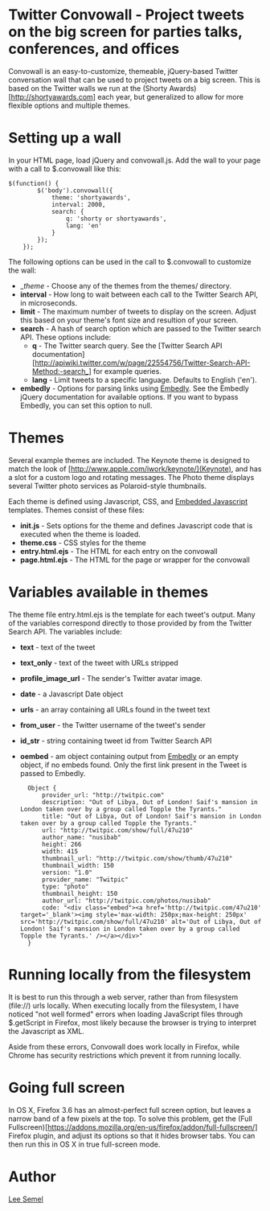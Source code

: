# Twitter Convowall - Project tweets on the big screen for parties talks, conferences, and offices

Convowall is an easy-to-customize, themeable, jQuery-based Twitter conversation wall that can be used to project tweets on a big screen.
This is based on the Twitter walls we run at the (Shorty Awards)[http://shortyawards.com] each year, but generalized to allow for more flexible
options and multiple themes.

# Setting up a wall

In your HTML page, load jQuery and convowall.js.  Add the wall to your page with a call to $.convowall like this:

    $(function() {
            $('body').convowall({
                theme: 'shortyawards',
                interval: 2000,
                search: {
                    q: 'shorty or shortyawards',
                    lang: 'en'
                }
            });
        });

The following options can be used in the call to $.convowall to customize the wall:

* __theme_ - Choose any of the themes from the themes/ directory.
* __interval__ - How long to wait between each call to the Twitter Search API, in microseconds.
* __limit__ - The maximum number of tweets to display on the screen.  Adjust this based on your theme's font size and resultion of your screen.
* __search__ - A hash of search option which are passed to the Twitter search API.  These options include:
    * __q__ - The Twitter search query.  See the [Twitter Search API documentation][http://apiwiki.twitter.com/w/page/22554756/Twitter-Search-API-Method:-search_] for example queries.
    * __lang__ - Limit tweets to a specific language.  Defaults to English ('en').
* __embedly__ - Options for parsing links using [Embedly](https//github.com/embedly/embedly-jquery).  See the Embedly jQuery documentation for available options.  If you want to bypass Embedly, you can set this option to null.


# Themes

Several example themes are included. The Keynote theme is designed to match the look of [http://www.apple.com/iwork/keynote/](Keynote), and has a slot for a custom logo
and rotating messages.  The Photo theme displays several Twitter photo services as Polaroid-style thumbnails.

Each theme is defined using Javascript, CSS, and [Embedded Javascript](http://embeddedjs.com/) templates.  Themes consist of these files:

* __init.js__ - Sets options for the theme and defines Javascript code that is executed when the theme is loaded.
* __theme.css__ - CSS styles for the theme
* __entry.html.ejs__ - The HTML for each entry on the convowall
* __page.html.ejs__ - The HTML for the page or wrapper for the convowall

# Variables available in themes

The theme file entry.html.ejs is the template for each tweet's output.  Many of the variables correspond directly to those provided by  from the Twitter Search API.  The variables include:

* __text__ - text of the tweet
* __text_only__ - text of the tweet with URLs stripped
* __profile_image_url__ - The sender's Twitter avatar image.
* __date__ - a Javascript Date object
* __urls__ - an array containing all URLs found in the tweet text
* __from_user__ - the Twitter username of the tweet's sender
* __id_str__ - string containing tweet id from Twitter Search API
* __oembed__ - am object containing output from [Embedly](https://github.com/embedly/embedly-jquery) or an empty object, if no embeds found.  Only the first link present in the Tweet is passed to Embedly.

        Object {
            provider_url: "http://twitpic.com"
            description: "Out of Libya, Out of London! Saif's mansion in London taken over by a group called Topple the Tyrants."
            title: "Out of Libya, Out of London! Saif's mansion in London taken over by a group called Topple the Tyrants."
            url: "http://twitpic.com/show/full/47u210"
            author_name: "nusibab"
            height: 266
            width: 415
            thumbnail_url: "http://twitpic.com/show/thumb/47u210"
            thumbnail_width: 150
            version: "1.0"
            provider_name: "Twitpic"
            type: "photo"
            thumbnail_height: 150
            author_url: "http://twitpic.com/photos/nusibab"
            code: "<div class="embed"><a href='http://twitpic.com/47u210' target='_blank'><img style='max-width: 250px;max-height: 250px' src='http://twitpic.com/show/full/47u210' alt='Out of Libya, Out of London! Saif's mansion in London taken over by a group called Topple the Tyrants.' /></a></div>"
        }


# Running locally from the filesystem

It is best to run this through a web server, rather than from filesystem (file://) urls locally.  When executing locally from the filesystem, I have noticed "not well formed" errors
when loading JavaScript files through $.getScript in Firefox, most likely because the browser is trying to interpret the Javascript as XML.

Aside from these errors, Convowall does work locally in Firefox, while Chrome has security restrictions which prevent it from running locally.

# Going full screen

In OS X, Firefox 3.6 has an almost-perfect full screen option, but leaves a narrow band of a few pixels at the top.  To solve this problem, get the
(Full Fullscreen)[https://addons.mozilla.org/en-us/firefox/addon/full-fullscreen/] Firefox plugin, and adjust its options so that it hides
browser tabs.  You can then run this in OS X in true full-screen mode.

# Author

[Lee Semel](http://leesemel.com)


